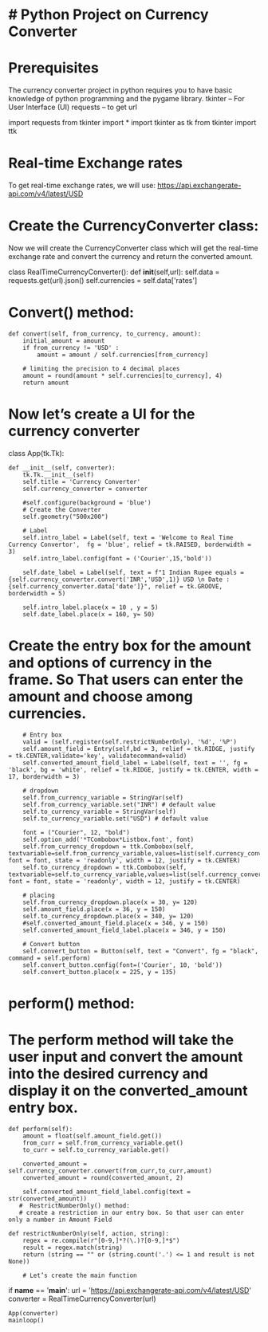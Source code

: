 # # Python Project on Currency Converter

# Prerequisites
The currency converter project in python requires you to have basic knowledge of python programming and the pygame library.
tkinter – For User Interface (UI)
requests – to get url

import requests
from tkinter import *
import tkinter as tk
from tkinter import ttk

# Real-time Exchange rates
To get real-time exchange rates, we will use: https://api.exchangerate-api.com/v4/latest/USD

# Create the CurrencyConverter class:
Now we will create the CurrencyConverter class which will get the real-time exchange rate and convert the currency and return the converted amount.

class RealTimeCurrencyConverter():
    def __init__(self,url):
            self.data = requests.get(url).json()
            self.currencies = self.data['rates']
# Convert() method:
    def convert(self, from_currency, to_currency, amount): 
        initial_amount = amount 
        if from_currency != 'USD' : 
            amount = amount / self.currencies[from_currency] 
  
        # limiting the precision to 4 decimal places 
        amount = round(amount * self.currencies[to_currency], 4) 
        return amount
# Now let’s create a UI for the currency converter
class App(tk.Tk):

    def __init__(self, converter):
        tk.Tk.__init__(self)
        self.title = 'Currency Converter'
        self.currency_converter = converter

        #self.configure(background = 'blue')
        # Create the Converter
        self.geometry("500x200")
        
        # Label
        self.intro_label = Label(self, text = 'Welcome to Real Time Currency Convertor',  fg = 'blue', relief = tk.RAISED, borderwidth = 3)
        self.intro_label.config(font = ('Courier',15,'bold'))

        self.date_label = Label(self, text = f"1 Indian Rupee equals = {self.currency_converter.convert('INR','USD',1)} USD \n Date : {self.currency_converter.data['date']}", relief = tk.GROOVE, borderwidth = 5)

        self.intro_label.place(x = 10 , y = 5)
        self.date_label.place(x = 160, y= 50)
 # Create the entry box for the amount and options of currency in the frame. So That users can enter the amount and choose among currencies.
        # Entry box
        valid = (self.register(self.restrictNumberOnly), '%d', '%P')
        self.amount_field = Entry(self,bd = 3, relief = tk.RIDGE, justify = tk.CENTER,validate='key', validatecommand=valid)
        self.converted_amount_field_label = Label(self, text = '', fg = 'black', bg = 'white', relief = tk.RIDGE, justify = tk.CENTER, width = 17, borderwidth = 3)

        # dropdown
        self.from_currency_variable = StringVar(self)
        self.from_currency_variable.set("INR") # default value
        self.to_currency_variable = StringVar(self)
        self.to_currency_variable.set("USD") # default value

        font = ("Courier", 12, "bold")
        self.option_add('*TCombobox*Listbox.font', font)
        self.from_currency_dropdown = ttk.Combobox(self, textvariable=self.from_currency_variable,values=list(self.currency_converter.currencies.keys()), font = font, state = 'readonly', width = 12, justify = tk.CENTER)
        self.to_currency_dropdown = ttk.Combobox(self, textvariable=self.to_currency_variable,values=list(self.currency_converter.currencies.keys()), font = font, state = 'readonly', width = 12, justify = tk.CENTER)

        # placing
        self.from_currency_dropdown.place(x = 30, y= 120)
        self.amount_field.place(x = 36, y = 150)
        self.to_currency_dropdown.place(x = 340, y= 120)
        #self.converted_amount_field.place(x = 346, y = 150)
        self.converted_amount_field_label.place(x = 346, y = 150)
        
        # Convert button
        self.convert_button = Button(self, text = "Convert", fg = "black", command = self.perform) 
        self.convert_button.config(font=('Courier', 10, 'bold'))
        self.convert_button.place(x = 225, y = 135)
# perform() method:

# The perform method will take the user input and convert the amount into the desired currency and display it on the converted_amount entry box.
    def perform(self):
        amount = float(self.amount_field.get())
        from_curr = self.from_currency_variable.get()
        to_curr = self.to_currency_variable.get()

        converted_amount = self.currency_converter.convert(from_curr,to_curr,amount)
        converted_amount = round(converted_amount, 2)

        self.converted_amount_field_label.config(text = str(converted_amount))
       #  RestrictNumberOnly() method:
       # create a restriction in our entry box. So that user can enter only a number in Amount Field
    
    def restrictNumberOnly(self, action, string):
        regex = re.compile(r"[0-9,]*?(\.)?[0-9,]*$")
        result = regex.match(string)
        return (string == "" or (string.count('.') <= 1 and result is not None))
        
        # Let’s create the main function

if __name__ == '__main__':
    url = 'https://api.exchangerate-api.com/v4/latest/USD'
    converter = RealTimeCurrencyConverter(url)

    App(converter)
    mainloop()

